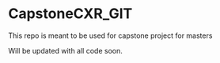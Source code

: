 # CapstoneCXR_GIT
This repo is meant to be used for capstone project for masters

Will be updated with all code soon. 

